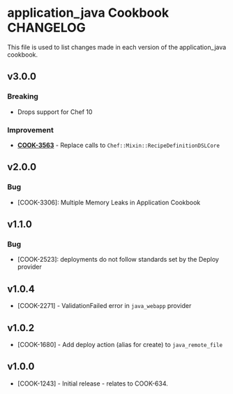 application_java Cookbook CHANGELOG
===================================
This file is used to list changes made in each version of the application_java cookbook.


v3.0.0
------
### Breaking
- Drops support for Chef 10

### Improvement
- **[COOK-3563](https://tickets.opscode.com/browse/COOK-3563)** - Replace calls to `Chef::Mixin::RecipeDefinitionDSLCore`

v2.0.0
------
### Bug
- [COOK-3306]: Multiple Memory Leaks in Application Cookbook

v1.1.0
------
### Bug
- [COOK-2523]: deployments do not follow standards set by the Deploy provider

v1.0.4
------
- [COOK-2271] - ValidationFailed error in `java_webapp` provider

v1.0.2
------
- [COOK-1680] - Add deploy action (alias for create) to `java_remote_file`

v1.0.0
------
- [COOK-1243] - Initial release - relates to COOK-634.
